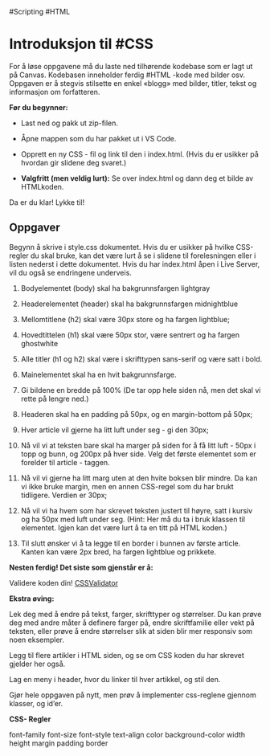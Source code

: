 #Scripting #HTML 

Introduksjon til #CSS 
===============

For å løse oppgavene må du laste ned tilhørende kodebase som er lagt ut på Canvas. Kodebasen inneholder ferdig #HTML -kode med bilder osv. Oppgaven er å stegvis stilsette en enkel «blogg» med bilder, titler, tekst og informasjon om forfatteren.

**Før du begynner:** 

- Last ned og pakk ut zip-filen.

- Åpne mappen som du har pakket ut i VS Code.

- Opprett en ny CSS - fil og link til den i index.html. (Hvis du er usikker på hvordan gir slidene deg svaret.)

- **Valgfritt (men veldig lurt):** Se over index.html og dann deg et bilde av HTMLkoden. 

Da er du klar! Lykke til! 

Oppgaver
-----------

Begynn å skrive i style.css dokumentet. Hvis du er usikker på hvilke CSS-regler du skal bruke, kan det være lurt å se i slidene til forelesningen eller i listen nederst i dette dokumentet. Hvis du har index.html åpen i Live Server, vil du også se endringene underveis.  

1. Bodyelementet (body) skal ha bakgrunnsfargen lightgray

2. Headerelementet (header) skal ha bakgrunnsfargen midnightblue

3. Mellomtitlene (h2) skal være 30px store og ha fargen lightblue;

4. Hovedtittelen (h1) skal være 50px stor, være sentrert og ha fargen ghostwhite

5. Alle titler (h1 og h2) skal være i skrifttypen sans-serif og være satt i bold.

6. Mainelementet skal ha en hvit bakgrunnsfarge. 

7. Gi bildene en bredde på 100% (De tar opp hele siden nå, men det skal vi rette på lengre ned.)

8. Headeren skal ha en padding på 50px, og en margin-bottom på 50px; 

9. Hver article vil gjerne ha litt luft under seg - gi den 30px;

10. Nå vil vi at teksten bare skal ha marger på siden for å få litt luft - 50px i topp og bunn, og 200px på hver side. Velg det første elementet som er forelder til article - taggen. 

11. Nå vil vi gjerne ha litt marg uten at den hvite boksen blir mindre. Da kan vi ikke bruke margin, men en annen CSS-regel som du har brukt tidligere. Verdien er 30px;

12. Nå vil vi ha hvem som har skrevet teksten justert til høyre, satt i kursiv og ha 50px med luft under seg. (Hint: Her må du ta i bruk klassen til elementet. Igjen kan det være lurt å ta en titt på HTML koden.)

13. Til slutt ønsker vi å ta legge til en border i bunnen av første article. Kanten kan være 2px bred, ha fargen lightblue og prikkete. 

**Nesten ferdig! Det siste som gjenstår er å:**

Validere koden din! [CSSValidator](https://jigsaw.w3.org/css-validator/)

**Ekstra øving:** 

Lek deg med å endre på tekst, farger, skrifttyper og størrelser. Du kan prøve deg med andre måter å definere farger på, endre skriftfamilie eller vekt på teksten, eller prøve å endre størrelser slik at siden blir mer responsiv som noen eksempler. 

Legg til flere artikler i HTML siden, og se om CSS koden du har skrevet gjelder her også. 

Lag en meny i header, hvor du linker til hver artikkel, og stil den. 

Gjør hele oppgaven på nytt, men prøv å implementer css-reglene gjennom klasser, og id’er. 

**CSS- Regler**

font-family font-size font-style text-align color background-color width height margin padding border